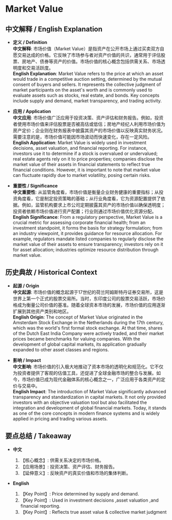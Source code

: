# Market Value

## 中文解释 / English Explanation

* **定义 / Definition**  
  **中文解释**: 市场价值（Market Value）是指资产在公开市场上通过买卖双方自愿交易达成的价格。它反映了市场参与者对资产价值的共识，通常用于评估股票、房地产、债券等资产的价值。市场价值的核心概念包括供需关系、市场透明度和交易活跃度。  
  **English Explanation**: Market Value refers to the price at which an asset would trade in a competitive auction setting, determined by the mutual consent of buyers and sellers. It represents the collective judgment of market participants on the asset's worth and is commonly used to evaluate assets such as stocks, real estate, and bonds. Key concepts include supply and demand, market transparency, and trading activity.

* **应用 / Application**  
  **中文应用**: 市场价值广泛应用于投资决策、资产评估和财务报告。例如，投资者使用市场价值来评估股票是否被高估或低估；房地产经纪人利用市场价值为房产定价；企业则在财务报表中披露其资产的市场价值以反映真实财务状况。需要注意的是，市场价值可能因市场波动而快速变化，存在一定风险。  
  **English Application**: Market Value is widely used in investment decisions, asset valuation, and financial reporting. For instance, investors use it to determine if a stock is overvalued or undervalued; real estate agents rely on it to price properties; companies disclose the market value of their assets in financial statements to reflect true financial conditions. However, it is important to note that market value can fluctuate rapidly due to market volatility, posing certain risks.

* **重要性 / Significance**  
  **中文重要性**: 从监管角度看，市场价值是衡量企业财务健康的重要指标；从投资角度看，它是制定投资策略的基础；从行业角度看，它为资源配置提供了依据。例如，监管机构要求上市公司定期披露其资产的市场价值以确保透明度；投资者依赖市场价值进行资产配置；行业则通过市场价值优化资源分配。  
  **English Significance**: From a regulatory perspective, Market Value is a crucial metric for assessing corporate financial health; from an investment standpoint, it forms the basis for strategy formulation; from an industry viewpoint, it provides guidance for resource allocation. For example, regulators mandate listed companies to regularly disclose the market value of their assets to ensure transparency; investors rely on it for asset allocation; industries optimize resource distribution through market value.

## 历史典故 / Historical Context

* **起源 / Origin**  
  **中文起源**: 市场价值的概念起源于17世纪的荷兰阿姆斯特丹证券交易所，这是世界上第一个正式的股票交易所。当时，东印度公司的股票交易活跃，市场价格成为衡量公司价值的基准。随着全球资本市场的发展，市场价值的应用逐渐扩展到其他资产类别和地区。  
  **English Origin**: The concept of Market Value originated in the Amsterdam Stock Exchange in the Netherlands during the 17th century, which was the world's first formal stock exchange. At that time, shares of the Dutch East India Company were actively traded, and their market prices became benchmarks for valuing companies. With the development of global capital markets, its application gradually expanded to other asset classes and regions.

* **影响 / Impact**  
  **中文影响**: 市场价值的引入极大地推动了资本市场的透明化和规范化。它不仅为投资者提供了客观的估值工具，还促进了全球金融市场的整合与发展。如今，市场价值已成为现代金融体系的核心概念之一，广泛应用于各类资产的定价与交易中。  
  **English Impact**: The introduction of Market Value significantly advanced transparency and standardization in capital markets. It not only provided investors with an objective valuation tool but also facilitated the integration and development of global financial markets. Today, it stands as one of the core concepts in modern finance systems and is widely applied in pricing and trading various assets.

## 要点总结 / Takeaway

* **中文**  
  1. 【核心概念】:  供需关系决定的市场价格。
  2. 【应用场景】:  投资决策、资产评估、财务报告。
  3. 【延伸意义】:  反映资产的真实价值和市场的集体判断。

* **English**  
  1. 【Key Point】: Price determined by supply and demand.
  2. 【Key Point】: Used in investment decisions ,asset valuation ,and financial reporting.
  3. 【Key Point】: Reflects true asset value & collective market judgment